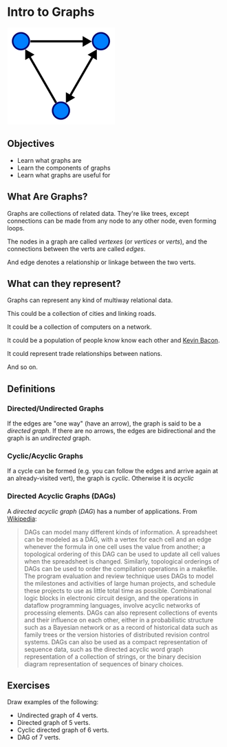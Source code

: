 # Intro to Graphs

![Directed Graph](img/graph.png)

## Objectives

* Learn what graphs are
* Learn the components of graphs
* Learn what graphs are useful for

## What Are Graphs?

Graphs are collections of related data. They're like trees, except
connections can be made from any node to any other node, even forming
loops.

The nodes in a graph are called _vertexes_ (or _vertices_ or _verts_),
and the connections between the verts are called _edges_.

And edge denotes a relationship or linkage between the two verts.

## What can they represent?

Graphs can represent any kind of multiway relational data.

This could be a collection of cities and linking roads.

It could be a collection of computers on a network.

It could be a population of people know know each other and [Kevin
Bacon](https://en.wikipedia.org/wiki/Six_Degrees_of_Kevin_Bacon).

It could represent trade relationships between nations.

And so on.


## Definitions

### Directed/Undirected Graphs

If the edges are "one way" (have an arrow), the graph is said to be a
_directed graph_. If there are no arrows, the edges are bidirectional
and the graph is an _undirected_ graph.

### Cyclic/Acyclic Graphs

If a cycle can be formed (e.g. you can follow the edges and arrive again
at an already-visited vert), the graph is _cyclic_. Otherwise it is
_acyclic_

### Directed Acyclic Graphs (DAGs)

A _directed acyclic graph_ (_DAG_) has a number of applications. From
[Wikipedia](https://en.wikipedia.org/wiki/Directed_acyclic_graph):

> DAGs can model many different kinds of information. A spreadsheet can
> be modeled as a DAG, with a vertex for each cell and an edge whenever
> the formula in one cell uses the value from another; a topological
> ordering of this DAG can be used to update all cell values when the
> spreadsheet is changed. Similarly, topological orderings of DAGs can
> be used to order the compilation operations in a makefile. The program
> evaluation and review technique uses DAGs to model the milestones and
> activities of large human projects, and schedule these projects to use
> as little total time as possible. Combinational logic blocks in
> electronic circuit design, and the operations in dataflow programming
> languages, involve acyclic networks of processing elements. DAGs can
> also represent collections of events and their influence on each
> other, either in a probabilistic structure such as a Bayesian network
> or as a record of historical data such as family trees or the version
> histories of distributed revision control systems. DAGs can also be
> used as a compact representation of sequence data, such as the
> directed acyclic word graph representation of a collection of strings,
> or the binary decision diagram representation of sequences of binary
> choices.

## Exercises

Draw examples of the following:

* Undirected graph of 4 verts.
* Directed graph of 5 verts.
* Cyclic directed graph of 6 verts.
* DAG of 7 verts.
